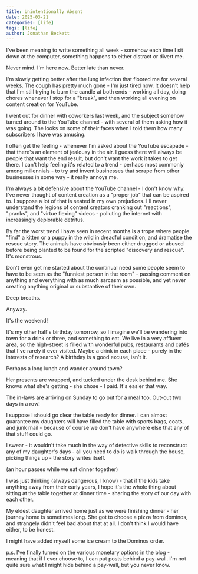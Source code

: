 ```yaml
---
title: Unintentionally Absent
date: 2025-03-21
categories: [life]
tags: [life]
author: Jonathan Beckett
---
```


I've been meaning to write something all week - somehow each time I sit down at the computer, something happens to either distract or divert me.

Never mind. I'm here now. Better late than never.

I'm slowly getting better after the lung infection that floored me for several weeks. The cough has pretty much gone - I'm just tired now. It doesn't help that I'm still trying to burn the candle at both ends - working all day, doing chores whenever I stop for a "break", and then working all evening on content creation for YouTube.

I went out for dinner with coworkers last week, and the subject somehow turned around to the YouTube channel - with several of them asking how it was going. The looks on some of their faces when I told them how many subscribers I have was amusing.

I often get the feeling - whenever I'm asked about the YouTube escapade - that there's an element of jealousy in the air. I guess there will always be people that want the end result, but don't want the work it takes to get there. I can't help feeling it's related to a trend - perhaps most commonly among millennials - to try and invent businesses that scrape from other businesses in some way - it really annoys me.

I'm always a bit defensive about the YouTube channel - I don't know why. I've never thought of content creation as a "proper job" that can be aspired to. I suppose a lot of that is seated in my own prejudices. I'll never understand the legions of content creators cranking out "reactions", "pranks", and "virtue flexing" videos - polluting the internet with increasingly deplorable detritus.

By far the worst trend I have seen in recent months is a trope where people "find" a kitten or a puppy in the wild in dreadful condition, and dramatise the rescue story. The animals have obviously been either drugged or abused before being planted to be found for the scripted "discovery and rescue". It's monstrous.

Don't even get me started about the continual need some people seem to have to be seen as the "funniest person in the room" - passing comment on anything and everything with as much sarcasm as possible, and yet never creating anything original or substantive of their own.

Deep breaths.

Anyway.

It's the weekend!

It's my other half's birthday tomorrow, so I imagine we'll be wandering into town for a drink or three, and something to eat. We live in a very affluent area, so the high-street is filled with wonderful pubs, restaurants and cafés that I've rarely if ever visited. Maybe a drink in each place - purely in the interests of research? A birthday is a good excuse, isn't it.

Perhaps a long lunch and wander around town?

Her presents are wrapped, and tucked under the desk behind me. She knows what she's getting - she chose - I paid. It's easier that way.

The in-laws are arriving on Sunday to go out for a meal too. Out-out two days in a row!

I suppose I should go clear the table ready for dinner. I can almost guarantee my daughters will have filled the table with sports bags, coats, and junk mail - because of course we don't have anywhere else that any of that stuff could go.

I swear - it wouldn't take much in the way of detective skills to reconstruct any of my daughter's days - all you need to do is walk through the house, picking things up - the story writes itself.

(an hour passes while we eat dinner together)

I was just thinking (always dangerous, I know) - that if the kids take anything away from their early years, I hope it's the whole thing about sitting at the table together at dinner time - sharing the story of our day with each other.

My eldest daughter arrived home just as we were finishing dinner - her journey home is sometimes long. She got to choose a pizza from dominos, and strangely didn't feel bad about that at all. I don't think I would have either, to be honest.

I might have added myself some ice cream to the Dominos order.

p.s. I've finally turned on the various monetary options in the blog - meaning that if I ever choose to, I can put posts behind a pay-wall. I'm not quite sure what I might hide behind a pay-wall, but you never know.